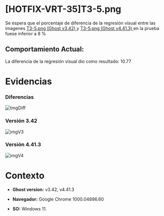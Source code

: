# [HOTFIX-VRT-35]T3-5.png

Se espera que el porcentaje de diferencia de la regresión visual entre las imagenes [T3-5.png (Ghost v3.42) ](https://github.com/j-albarracin-uniandes/pruebas-automatizadas/tree/master/pruebas-kraken-ghost_3.42/backstopjs/backstop_data/bitmaps_reference/backstop_default_T3-5png_0_document_0_phone.png) y [T3-5.png (Ghost v4.41.3) ](https://github.com/j-albarracin-uniandes/pruebas-automatizadas/tree/master/pruebas-kraken-ghost_3.42/backstopjs/v4/T3-5.png)  en la prueba fuese inferior a 8 %

## Comportamiento Actual:

La diferencia de la regresión visual dio como resultado: 10.77

# Evidencias

### Diferencias 

![tmgDiff](https://github.com/j-albarracin-uniandes/pruebas-automatizadas/tree/master/pruebas-kraken-ghost_3.42/backstopjs/backstop_data/bitmaps_test/20220514-235640/failed_diff_backstop_default_T3-5png_0_document_0_phone.png)

### Versión 3.42

![imgV3](https://github.com/j-albarracin-uniandes/pruebas-automatizadas/tree/master/pruebas-kraken-ghost_3.42/backstopjs/backstop_data/bitmaps_reference/backstop_default_T3-5png_0_document_0_phone.png)

### Versión 4.41.3

![imgV4](https://github.com/j-albarracin-uniandes/pruebas-automatizadas/tree/master/pruebas-kraken-ghost_3.42/backstopjs/v4/T3-5.png)

# Contexto

+ **Ghost version:** v3.42, v4.41.3

+ **Navegador:** Google Chrome 1000.04896.60

+ **SO:** Windows 11.

